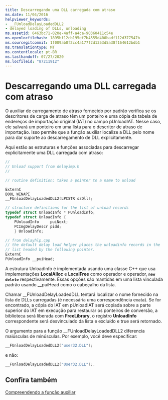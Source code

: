 ```yaml
---
title: Descarregando uma DLL carregada com atraso
ms.date: 11/04/2016
helpviewer_keywords:
- __FUnloadDelayLoadedDLL2
- delayed loading of DLLs, unloading
ms.assetid: 6463bc71-020e-4aff-a4ca-90360411c54e
ms.openlocfilehash: 1895bf12cb195ef7b4555d400badf112d377547b
ms.sourcegitcommit: 1f009ab0f2cc4a177f2d1353d5a38f164612bdb1
ms.translationtype: MT
ms.contentlocale: pt-BR
ms.lasthandoff: 07/27/2020
ms.locfileid: "87211912"
---
```

# <a name="unloading-a-delay-loaded-dll"></a>Descarregando uma DLL carregada com atraso

O auxiliar de carregamento de atraso fornecido por padrão verifica se os descritores de carga de atraso têm um ponteiro e uma cópia da tabela de endereços de importação original (IAT) no campo pUnloadIAT. Nesse caso, ele salvará um ponteiro em uma lista para o descritor de atraso de importação. Isso permite que a função auxiliar localize a DLL pelo nome para dar suporte ao descarregamento de DLL explicitamente.

Aqui estão as estruturas e funções associadas para descarregar explicitamente uma DLL carregada com atraso:

```cpp
//
// Unload support from delayimp.h
//

// routine definition; takes a pointer to a name to unload

ExternC
BOOL WINAPI
__FUnloadDelayLoadedDLL2(LPCSTR szDll);

// structure definitions for the list of unload records
typedef struct UnloadInfo * PUnloadInfo;
typedef struct UnloadInfo {
    PUnloadInfo     puiNext;
    PCImgDelayDescr pidd;
    } UnloadInfo;

// from delayhlp.cpp
// the default delay load helper places the unloadinfo records in the
// list headed by the following pointer.
ExternC
PUnloadInfo __puiHead;
```

A estrutura UnloadInfo é implementada usando uma classe C++ que usa implementações **LocalAlloc** e **LocalFree** como operador e operador, **`new`** **`delete`** respectivamente. Essas opções são mantidas em uma lista vinculada padrão usando __puiHead como o cabeçalho da lista.

Chamar __FUnloadDelayLoadedDLL tentará localizar o nome fornecido na lista de DLLs carregadas (é necessária uma correspondência exata). Se for encontrado, a cópia do IAT em pUnloadIAT será copiada sobre a parte superior do IAT em execução para restaurar os ponteiros de conversão, a biblioteca será liberada com **FreeLibrary**, o registro **UnloadInfo** correspondente será desvinculado da lista e excluído e true será retornado.

O argumento para a função __FUnloadDelayLoadedDLL2 diferencia maiúsculas de minúsculas. Por exemplo, você deve especificar:

```cpp
__FUnloadDelayLoadedDLL2("user32.DLL");
```

e não:

```cpp
__FUnloadDelayLoadedDLL2("User32.DLL");.
```

## <a name="see-also"></a>Confira também

[Compreendendo a função auxiliar](understanding-the-helper-function.md)
